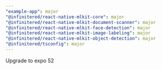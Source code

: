 ```yaml
---
"example-app": major
"@infinitered/react-native-mlkit-core": major
"@infinitered/react-native-mlkit-document-scanner": major
"@infinitered/react-native-mlkit-face-detection": major
"@infinitered/react-native-mlkit-image-labeling": major
"@infinitered/react-native-mlkit-object-detection": major
"@infinitered/tsconfig": major
---
```


Upgrade to expo 52
